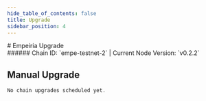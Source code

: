```yaml
---
hide_table_of_contents: false
title: Upgrade
sidebar_position: 4
---
```


<div className="h1-with-icon icon-empeiria">
# Empeiria Upgrade
</div>
###### Chain ID: `empe-testnet-2` | Current Node Version: `v0.2.2`

## Manual Upgrade

```js
No chain upgrades scheduled yet.
```
